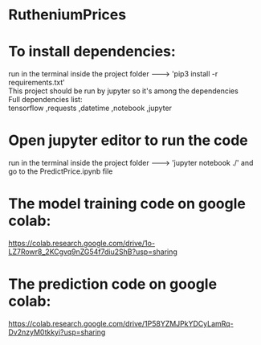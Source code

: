 # RutheniumPrices
# To install dependencies:

run in the terminal inside the project folder ---> 'pip3 install -r requirements.txt'  
This project should be run by jupyter so it's among the dependencies  
Full dependencies list:  
tensorflow ,requests ,datetime ,notebook ,jupyter  

# Open jupyter editor to run the code
run in the terminal inside the project folder ---> 'jupyter notebook ./' and go to the PredictPrice.ipynb file

# The model training code on google colab:
https://colab.research.google.com/drive/1o-LZ7Rowr8_2KCgvq9nZG54f7diu2ShB?usp=sharing

# The prediction code on google colab:
https://colab.research.google.com/drive/1P58YZMJPkYDCyLamRq-Dv2nzyM0tkkyi?usp=sharing
